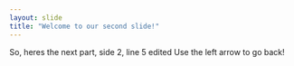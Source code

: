 ```yaml
---
layout: slide
title: "Welcome to our second slide!"
---
```

So, heres the next part, side 2, line 5 edited
Use the left arrow to go back!
